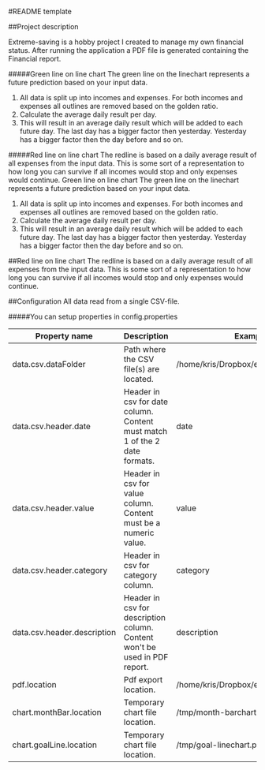 #README template

##Project description

Extreme-saving is a hobby project I created to manage my own financial status.
After running the application a PDF file is generated containing the Financial report.

#####Green line on line chart
The green line on the linechart represents a future prediction based on your input data.
1) All data is split up into incomes and expenses. For both incomes and expenses all outlines are removed based on the golden ratio.
2) Calculate the average daily result per day.
3) This will result in an average daily result which will be added to each future day.
   The last day has a bigger factor then yesterday. Yesterday has a bigger factor then the day before and so on.

#####Red line on line chart
The redline is based on a daily average result of all expenses from the input data.
This is some sort of a representation to how long you can survive if all incomes would stop and only expenses would continue.
Green line on line chart
The green line on the linechart represents a future prediction based on your input data.
1) All data is split up into incomes and expenses. For both incomes and expenses all outlines are removed based on the golden ratio.
2) Calculate the average daily result per day.
3) This will result in an average daily result which will be added to each future day.
   The last day has a bigger factor then yesterday. Yesterday has a bigger factor then the day before and so on.

##Red line on line chart
The redline is based on a daily average result of all expenses from the input data.
This is some sort of a representation to how long you can survive if all incomes would stop and only expenses would continue.

##Configuration
All data read from a single CSV-file.

#####You can setup properties in config.properties

| Property name                                     | Description                                                                | Example value
| ------------------------------------------------- | -------------------------------------------------------------------------- | ---------------
| data.csv.dataFolder                               | Path where the CSV file(s) are located.                                    | /home/kris/Dropbox/extremesaving/data/
| data.csv.header.date                              | Header in csv for date column. Content must match 1 of the 2 date formats. | date
| data.csv.header.value                             | Header in csv for value column. Content must be a numeric value.           | value 
| data.csv.header.category                          | Header in csv for category column.                                         | category
| data.csv.header.description                       | Header in csv for description column. Content won't be used in PDF report. | description
| pdf.location                                      | Pdf export location.                                                       | /home/kris/Dropbox/extremesaving/report.pdf
| chart.monthBar.location                           | Temporary chart file location.                                             | /tmp/month-barchart.png
| chart.goalLine.location                           | Temporary chart file location.                                             | /tmp/goal-linechart.png


